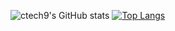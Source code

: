 ![ctech9's GitHub stats](https://github-readme-stats.vercel.app/api?username=chris-thorpe3db&show_icons=true&theme=radical)
[![Top Langs](https://github-readme-stats.vercel.app/api/top-langs/?username=chris-thorpe3db&exclude_repo=first_repository&layout=compact&theme=radical)](https://github.com/anuraghazra/github-readme-stats)
